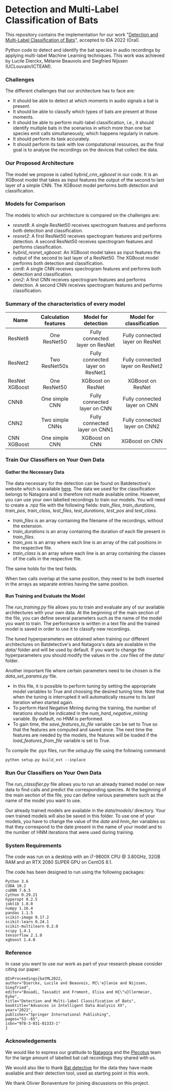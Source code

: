 # Detection and Multi-Label Classification of Bats
This repository contains the implementation for our work "[Detection and Multi-Label Classification of Bats](https://link.springer.com/chapter/10.1007/978-3-031-01333-1_5)", accepted to IDA 2022 (Oral).

Python code to detect and identify the bat species in audio recordings by applying multi-label Machine Learning techniques. 
This work was achieved by Lucile Dierckx, Mélanie Beauvois and Siegfried Nijssen (UCLouvain/ICTEAM).

### Challenges
The different challenges that our architecture has to face are:
- It should be able to detect at which moments in audio signals a bat is present.
- It should be able to classify which types of bats are present at those moments.
- It should be able to perform multi-label classification, i.e., it should identify
multiple bats in the scenarios in which more than one bat species emit calls
simultaneously, which happens regularly in nature.
- It should perform its task accurately.
- It should perform its task with low computational resources, as the final goal
is to analyse the recordings on the devices that collect the data.

### Our Proposed Architecture
The model we propose is called *hybrid_cnn_xgboost* in our code. It is an XGBoost model that takes as input features the output of the second to last layer of a simple CNN. The XGBoost model performs both detection and classification.

### Models for Comparison
The models to which our architecture is compared on the challenges are:
- *resnet8*: A single ResNet50 receives spectrogram features and performs both detection and classification.
- *resnet2*: A first ResNet50 receives spectrogram features and performs detection. A second ResNet50 receives spectrogram features and performs classification.
- *hybrid_resnet_xgboost*: An XGBoost model takes as input features the output of the second to last layer of a ResNet50. The XGBoost model performs both detection and classification.
- *cnn8*: A single CNN receives spectrogram features and performs both detection and classification.
- *cnn2*: A first CNN receives spectrogram features and performs detection. A second CNN receives spectrogram features and performs classification.


### Summary of the characteristics of every model
| Name  | Calculation features | Model for detection | Model for classification |
| ------------- |:-------------:|:-------------:|:-------------:|
| ResNet8      | One ResNet50     | Fully connected layer on ResNet |Fully connected layer on ResNet    |
| ResNet2      | Two ResNet50s     | Fully connected layer on ResNet1     | Fully connected layer on ResNet2    |
| ResNet XGBoost      | One ResNet50     | XGBoost on ResNet     | XGBoost on ResNet     |
| CNN8      | One simple CNN     | Fully connected layer on CNN |Fully connected layer on CNN    |
| CNN2      | Two simple CNNs     | Fully connected layer on CNN1     | Fully connected layer on CNN2    |
| CNN XGBoost      | One simple CNN     | XGBoost on CNN     | XGBoost on CNN     |

### Train Our Classifiers on Your Own Data

#### Gather the Necessary Data
The data necessary for the detection can be found on Batdetective's website which is available [here](http://visual.cs.ucl.ac.uk/pubs/batDetective).
The data we used for the classification belongs to Natagora and is therefore not made available online. However, you can use your own labelled recordings to train our models. You will need to create a .npz file with the following fields: *train_files*, *train_durations*, *train_pos*, *train_class*, *test_files*, *test_durations*, *test_pos* and *test_class*.

- *train_files* is an array containing the filename of the recordings, without the extension.
- *train_durations* is an array containing the duration of each file present in *train_files*.
- *train_pos* is an array where each line is an array of the call positions in the respective file.
- *train_class* is an array where each line is an array containing the classes of the calls in the respective file.

The same holds for the test fields.

When two calls overlap at the same position, they need to be both inserted in the arrays as separate entries having the same position.

#### Run Training and Evaluate the Model
The *run_training.py* file allows you to train and evaluate any of our available architectures with your own data.
At the beginning of the main section of the file, you can define several parameters such as the name of the model you want to train.
The performance is written in a text file and the trained model is saved in order to use it to classify new recordings.

The tuned hyperparameters we obtained when training our different architectures on Batdetective's and Natagora's data are available in the *data/* folder and will be used by default. If you want to change the hyperparameters you should modify the values in the .csv files of the *data/* folder.

Another important file where certain parameters need to be chosen is the *data_set_params.py* file.
- In this file, it is possible to perform tuning by setting the appropriate model variables to True and choosing the desired tuning time. Note that when the tuning is interrupted it will automatically resume to its last iteration when started again.
- To perform Hard Negative Mining during the training, the number of iterations should be indicated in the *num_hard_negative_mining* variable. By default, no HNM is performed.
- To gain time, the *save_features_to_file* variable can be set to True so that the features are computed and saved once. The next time the features are needed by the models, the features will be loaded if the *load_features_from_file* variable is set to True.

To compile the .pyx files, run the *setup.py* file using the following command:
```
python setup.py build_ext --inplace
```

### Run Our Classifiers on Your Own Data
The *run_classifier.py* file allows you to run an already trained model on new data to find calls and predict the corresponding species. At the beginning of the main section of the file, you can define various parameters such as the name of the model you want to use.

Our already trained models are available in the *data/models/* directory. Your own trained models will also be saved in this folder. To use one of your models, you have to change the value of the *date* and *hnm_iter* variables so that they correspond to the date present in the name of your model and to the number of HNM iterations that were used during training.


### System Requirements
The code was run on a desktop with an i7-9800X CPU @ 3.80GHz, 32GB RAM and an RTX 2080 SUPER GPU on CentOS 8.1. 

The code has been designed to run using the following packages:

`Python 3.6`  
`CUDA 10.2`  
`cuDNN 7.6.5`  
`Cython 0.29.21`  
`hyperopt 0.2.5`  
`joblib 1.0.0`  
`numpy 1.16.4`  
`pandas 1.1.5`  
`scikit-image 0.17.2`  
`scikit-learn 0.24.1`  
`scikit-multilearn 0.2.0`  
`scipy 1.4.1`  
`tensorflow 2.1.0`  
`xgboost 1.4.0`  

### Reference
In case you want to use our work as part of your research please consider citing our paper:
```
@InProceedings{batML2022,
author="Dierckx, Lucile and Beauvois, M{\'e}lanie and Nijssen, Siegfried",
editor="Bouadi, Tassadit and Fromont, Elisa and H{\"u}llermeier, Eyke",
title="Detection and Multi-label Classification of Bats",
booktitle="Advances in Intelligent Data Analysis XX",
year="2022",
publisher="Springer International Publishing",
pages="53--65",
isbn="978-3-031-01333-1"
}
```

### Acknowledgements
We would like to express our gratitude to [Natagora](https://www.natagora.be/) and the [Plecotus](https://plecotus.natagora.be/index.php?id=707) team for the large amount of labelled bat call recordings they shared with us. 

We would also like to thank [Bat detective](http://visual.cs.ucl.ac.uk/pubs/batDetective) for the data they have made available and their detection tool, used as starting point in this work. 

We thank Olivier Bonaventure for joining discussions on this project.
